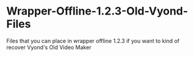 # Wrapper-Offline-1.2.3-Old-Vyond-Files
Files that you can place in wrapper offline 1.2.3 if you want to kind of recover Vyond's Old Video Maker
